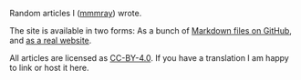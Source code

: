 Random articles I ([mmmray](https://github.com/mmmray)) wrote.

The site is available in two forms: As a bunch of [Markdown files on GitHub](https://github.com/mmmray/wall-documents), and [as a real website](https://mmmray.github.io/).

All articles are licensed as
[CC-BY-4.0](https://creativecommons.org/licenses/by/4.0/deed.en). If you have a
translation I am happy to link or host it here.
